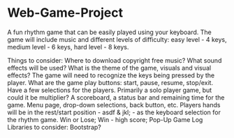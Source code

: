 # Web-Game-Project

A fun rhythm game that can be easily played using your keyboard. The game will include music and different levels of difficulty: easy level - 4 keys, medium level - 6 keys, hard level - 8 keys.


Things to consider:
Where to download copyright free music?
What sound effects will be used?
What is the theme of the game, visuals and visual effects?
The game will need to recognize the keys being pressed by the player.
What are the game play buttons: start, pause, resume, stop/exit.
Have a few selections for the players.
Primarily a solo player game, but could it be multiplier?
A scoreboard, a status bar and remaining time for the game.
Menu page, drop-down selections, back button, etc.
Players hands will be in the rest/start position - asdf & jkl; - as the keyboard selection for the rhythm game.
Win or Lose; Win - high score; Pop-Up Game Log
Libraries to consider: Bootstrap?


